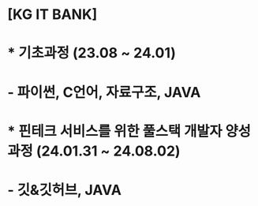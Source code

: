 # [KG IT BANK]
#
# * 기초과정 (23.08 ~ 24.01)
# - 파이썬, C언어, 자료구조, JAVA
#
# * 핀테크 서비스를 위한 풀스택 개발자 양성 과정 (24.01.31 ~ 24.08.02)
# - 깃&깃허브, JAVA
#
